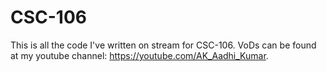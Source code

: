 # CSC-106
This is all the code I've written on stream for CSC-106. VoDs can be found at my youtube channel: https://youtube.com/AK_Aadhi_Kumar.
